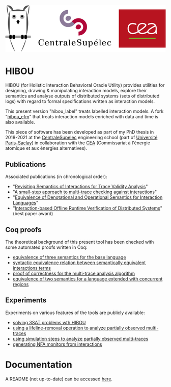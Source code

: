 
<img src="./readme/images/hibou_banner_v2.svg" alt="hibou banner" width="750">

# HIBOU

HIBOU (for Holistic Interaction Behavioral Oracle Utility) provides utilities for
designing, drawing & manipulating interaction models, explore their semantics
and analyse outputs of distributed systems (sets of distributed logs)
with regard to formal specifications written as interaction models.

This present version "hibou_label" treats labelled interaction models.
A fork "[hibou_efm](https://github.com/erwanM974/hibou_efm)" that treats interaction
models enriched with data and time is also available.

This piece of software has been developed as part of my PhD thesis in 2018-2021 at the 
[CentraleSupelec](https://www.centralesupelec.fr/)
engineering school
(part of [Université Paris-Saclay](https://www.universite-paris-saclay.fr/))
in collaboration with the 
[CEA](http://www.cea.fr/) (Commissariat à l'énergie atomique et aux énergies alternatives).

## Publications 

Associated publications (in chronological order): 
- "[Revisiting Semantics of Interactions for Trace Validity Analysis](https://link.springer.com/chapter/10.1007%2F978-3-030-45234-6_24)"
- "[A small-step approach to multi-trace checking against interactions](https://dl.acm.org/doi/abs/10.1145/3412841.3442054)"
- "[Equivalence of Denotational and Operational Semantics for Interaction Languages](https://link.springer.com/chapter/10.1007/978-3-031-10363-6_8)"
- "[Interaction-based Offline Runtime Verification of Distributed Systems](http://fsen.ir/2023/files/FSEN-Preproceedings.pdf)" (best paper award)


## Coq proofs

The theoretical background of this present tool has been checked with some automated proofs written in Coq:
- [equivalence of three semantics for the base language](https://erwanm974.github.io/coq_hibou_label_semantics_equivalence/)
- [syntactic equivalence relation between semantically equivalent interactions terms](https://erwanm974.github.io/coq_hibou_label_equivalent_terms/)
- [proof of correctness for the multi-trace analysis algorithm](https://erwanm974.github.io/coq_hibou_label_multi_trace_analysis/)
- [equivalence of two semantics for a language extended with concurrent regions](https://erwanm974.github.io/coq_interaction_semantics_equivalence_with_coregions)


## Experiments

Experiments on various features of the tools are publicly available:
- [solving 3SAT problems wth HIBOU](https://github.com/erwanM974/hibou_3sat_benchmark_experiment)
- [using a lifeline-removal operation to analyze partially observed multi-traces](https://github.com/erwanM974/hibou_hiding_usecases)
- [using simulation steps to analyze partially observed multi-traces](https://github.com/erwanM974/hibou_simulation_usecases_for_slice_recognition)
- [generating NFA monitors from interactions](https://github.com/erwanM974/hibou_nfa_transformation_usecases_for_monitoring)




# Documentation

A README (not up-to-date) can be accessed 
[here](https://github.com/erwanM974/hibou_label/blob/master/readme/0_main.md).

